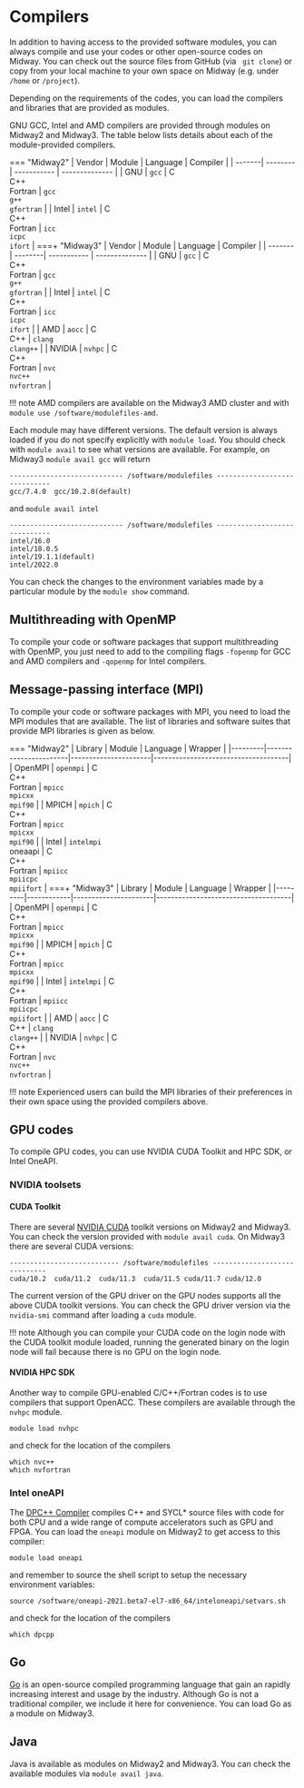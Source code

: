 # Compilers

In addition to having access to the provided software modules, you can always
compile and use your codes or other open-source codes on Midway. You can check out
the source files from GitHub (via ` git clone`) or copy from your local machine
to your own space on Midway (e.g. under `/home` or `/project`).

Depending on the requirements of the codes, you can load the compilers and libraries
that are provided as modules.

GNU GCC, Intel and AMD compilers are provided through modules on Midway2 and Midway3. The table below lists details about each of the module-provided compilers.

=== "Midway2"
      | Vendor |  Module | Language      | Compiler        |
      | -------| --------| -----------   |  -------------- |
      | GNU    | `gcc`   | C <br>C++<br>Fortran  | `gcc`<br>`g++`<br>`gfortran` |
      | Intel  | `intel` | C <br>C++<br>Fortran  | `icc`<br>`icpc`<br>`ifort` |
===+ "Midway3"
      | Vendor |  Module | Language      | Compiler        |
      | -------| --------| -----------   |  -------------- |
      | GNU    | `gcc`   | C <br>C++<br>Fortran  | `gcc`<br>`g++`<br>`gfortran` |
      | Intel  | `intel` | C <br>C++<br>Fortran  | `icc`<br>`icpc`<br>`ifort` |
      | AMD    | `aocc`  | C <br>C++         | `clang`<br>`clang++`   |
      | NVIDIA | `nvhpc` | C <br>C++<br>Fortran         | `nvc`<br>`nvc++`<br>`nvfortran` |

!!! note
    AMD compilers are available on the Midway3 AMD cluster and with `module use /software/modulefiles-amd`.

Each module may have different versions. The default version is always loaded if you do not specify explicitly with `module load`.
You should check with `module avail` to see what versions are available. For example, on Midway3 `module avail gcc` will return

```
---------------------------- /software/modulefiles -----------------------------
gcc/7.4.0  gcc/10.2.0(default) 
```
and `module avail intel`
```
---------------------------- /software/modulefiles -----------------------------
intel/16.0               
intel/18.0.5             
intel/19.1.1(default)
intel/2022.0
```
You can check the changes to the environment variables made by a particular module by the `module show` command.

## Multithreading with OpenMP

To compile your code or software packages that support multithreading with OpenMP, you just need to add to the compiling flags `-fopenmp` for GCC and AMD compilers and `-qopenmp` for Intel compilers.

## Message-passing interface (MPI)

To compile your code or software packages with MPI, you need to load the MPI modules that are available.
The list of libraries and software suites that provide MPI libraries is given as below.

=== "Midway2"
      | Library | Module                | Language             | Wrapper                             |
      |---------|-----------------------|----------------------|-------------------------------------|
      | OpenMPI | `openmpi`             | C <br>C++<br>Fortran | `mpicc`<br>`mpicxx`<br>`mpif90`     |
      | MPICH   | `mpich`               | C <br>C++<br>Fortran | `mpicc`<br>`mpicxx`<br>`mpif90`     |
      | Intel   | `intelmpi`<br>oneaapi | C <br>C++<br>Fortran | `mpiicc`<br>`mpiicpc`<br>`mpiifort` |
===+ "Midway3"
      | Library | Module     | Language             | Wrapper                             |
      |---------|------------|----------------------|-------------------------------------|
      | OpenMPI | `openmpi`  | C <br>C++<br>Fortran | `mpicc`<br>`mpicxx`<br>`mpif90`     |
      | MPICH   | `mpich`    | C <br>C++<br>Fortran | `mpicc`<br>`mpicxx`<br>`mpif90`     |
      | Intel   | `intelmpi` | C <br>C++<br>Fortran | `mpiicc`<br>`mpiicpc`<br>`mpiifort` |
      | AMD     | `aocc`     | C <br>C++            | `clang`<br>`clang++`                |
      | NVIDIA  | `nvhpc`    | C <br>C++<br>Fortran | `nvc`<br>`nvc++`<br>`nvfortran`     |

!!! note
    Experienced users can build the MPI libraries of their preferences in their own space using the provided compilers above.

## GPU codes

To compile GPU codes, you can use NVIDIA CUDA Toolkit and HPC SDK, or Intel OneAPI.

### NVIDIA toolsets

#### CUDA Toolkit

There are several [NVIDIA CUDA](https://developer.nvidia.com/cuda-toolkit) toolkit versions on Midway2 and Midway3. You can check the version provided with `module avail cuda`. On Midway3 there are several CUDA versions:

```
--------------------------- /software/modulefiles -----------------------------
cuda/10.2  cuda/11.2  cuda/11.3  cuda/11.5 cuda/11.7 cuda/12.0 
```
The current version of the GPU driver on the GPU nodes supports all the above CUDA toolkit versions. You can check the GPU driver version via the `nvidia-smi` command after loading a `cuda` module.

!!! note
     Although you can compile your CUDA code on the login node with the CUDA toolkit module loaded,
     running the generated binary on the login node will fail because there is no GPU on the login node.

#### NVIDIA HPC SDK

Another way to compile GPU-enabled C/C++/Fortran codes is to use compilers that support OpenACC. These compilers are available through the `nvhpc` module.
```
module load nvhpc
```
and check for the location of the compilers
```
which nvc++
which nvfortran
```
### Intel oneAPI

The [DPC++ Compiler](https://intel.github.io/llvm-docs/GetStartedGuide.html) compiles C++ and SYCL* source files with code for both CPU and a wide range of compute accelerators such as GPU and FPGA. You can load the `oneapi` module on Midway2 to get access to this compiler:
```
module load oneapi
```
and remember to source the shell script to setup the necessary environment variables:
```
source /software/oneapi-2021.beta7-el7-x86_64/inteloneapi/setvars.sh
```
and check for the location of the compilers
```
which dpcpp
```
## Go

[Go](https://go.dev/) is an open-source compiled programming language that gain an rapidly increasing interest and usage by the industry.  Although Go is not a traditional compiler, we include it here for convenience.
You can load Go as a module on Midway3.

## Java

Java is available as modules on Midway2 and Midway3. You can check the available modules via `module avail java`.